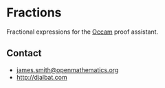 # Fractions

Fractional expressions for the [Occam](http://occam.science) proof assistant.

## Contact

* james.smith@openmathematics.org
* http://djalbat.com
